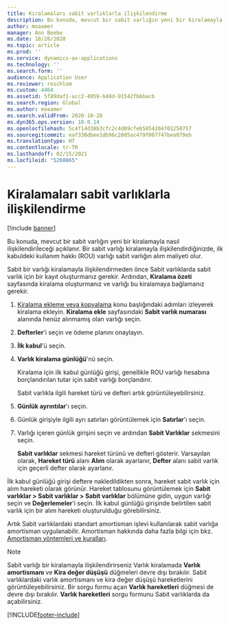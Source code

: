 ```yaml
---
title: Kiralamaları sabit varlıklarla ilişkilendirme
description: Bu konuda, mevcut bir sabit varlığın yeni bir kiralamayla nasıl ilişkilendirileceği açıklanır.
author: moaamer
manager: Ann Beebe
ms.date: 10/28/2020
ms.topic: article
ms.prod: ''
ms.service: dynamics-ax-applications
ms.technology: ''
ms.search.form: ''
audience: Application User
ms.reviewer: roschlom
ms.custom: 4464
ms.assetid: 5f89daf1-acc2-4959-b48d-91542fb6bacb
ms.search.region: Global
ms.author: moaamer
ms.search.validFrom: 2020-10-28
ms.dyn365.ops.version: 10.0.14
ms.openlocfilehash: 5c4f14d38b3cfc2c4d09cfeb5854204701250757
ms.sourcegitcommit: eaf330dbee1db96c20d5ac479f007747bea079eb
ms.translationtype: HT
ms.contentlocale: tr-TR
ms.lasthandoff: 02/15/2021
ms.locfileid: "5260865"
---
```

# <a name="associate-fixed-assets-with-leases"></a>Kiralamaları sabit varlıklarla ilişkilendirme

[!include [banner](../includes/banner.md)]

Bu konuda, mevcut bir sabit varlığın yeni bir kiralamayla nasıl ilişkilendirileceği açıklanır. Bir sabit varlığı kiralamayla ilişkilendirdiğinizde, ilk kabuldeki kullanım hakkı (ROU) varlığı sabit varlığın alım maliyeti olur.

Sabit bir varlığı kiralamayla ilişkilendirmeden önce Sabit varlıklarda sabit varlık için bir kayıt oluşturmanız gerekir. Ardından, **Kiralama özeti** sayfasında kiralama oluşturmanız ve varlığı bu kiralamaya bağlamanız gerekir.

1. [Kiralama ekleme veya kopyalama](add-lease.md) konu başlığındaki adımları izleyerek kiralama ekleyin. **Kiralama ekle** sayfasındaki **Sabit varlık numarası** alanında henüz alınmamış olan varlığı seçin.
2. **Defterler**'i seçin ve ödeme planını onaylayın.
3. **İlk kabul**'ü seçin.
4. **Varlık kiralama günlüğü**'nü seçin.

    Kiralama için ilk kabul günlüğü girişi, genellikle ROU varlığı hesabına borçlandırılan tutar için sabit varlığı borçlandırır.

    Sabit varlıkla ilgili hareket türü ve defteri artık görüntüleyebilirsiniz.

5. **Günlük ayrıntılar**'ı seçin.
6. Günlük girişiyle ilgili ayrı satırları görüntülemek için **Satırlar**'ı seçin.
7. Varlığı içeren günlük girişini seçin ve ardından **Sabit Varlıklar** sekmesini seçin.

    **Sabit varlıklar** sekmesi hareket türünü ve defteri gösterir. Varsayılan olarak, **Hareket türü** alanı **Alım** olarak ayarlanır, **Defter** alanı sabit varlık için geçerli defter olarak ayarlanır.

İlk kabul günlüğü girişi deftere nakledildikten sonra, hareket sabit varlık için alım hareketi olarak görünür. Hareket tablosunu görüntülemek için **Sabit varlıklar \> Sabit varlıklar \> Sabit varlıklar** bölümüne gidin, uygun varlığı seçin ve **Değerlemeler**'i seçin. İlk kabul günlüğü girişinde belirtilen sabit varlık için bir alım hareketi oluşturulduğu görebilirsiniz.

Artık Sabit varlıklardaki standart amortisman işlevi kullanılarak sabit varlığa amortisman uygulanabilir. Amortisman hakkında daha fazla bilgi için bkz. [Amortisman yöntemleri ve kuralları](../fixed-assets/depreciation-methods-conventions.md).

> [!NOTE]
> Sabit varlığı bir kiralamayla ilişkilendirirseniz Varlık kiralamada **Varlık amortismanı** ve **Kira değer düşüşü** düğmeleri devre dışı bırakılır. Sabit varlıklardaki varlık amortismanı ve kira değer düşüşü hareketlerini görüntüleyebilirsiniz. Bir sorgu formu açan **Varlık hareketleri** düğmesi de devre dışı bırakılır. **Varlık hareketleri** sorgu formunu Sabit varlıklarda da açabilirsiniz.  


[!INCLUDE[footer-include](../../includes/footer-banner.md)]